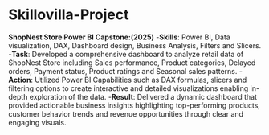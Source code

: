 # Skillovilla-Project
 **ShopNest Store Power BI Capstone:(2025)**
-**Skills**: Power BI, Data visualization, DAX, Dashboard design, Business Analysis, Filters and Slicers.
-**Task**: Developed a comprehensive dashboard to analyze retail data of ShopNest Store including Sales performance, Product categories, Delayed orders, Payment status, Product ratings and Seasonal sales patterns.
-**Action**: Utilized Power BI Capabilities such as DAX formulas, slicers and filtering options to create interactive and detailed visualizations enabling in-depth exploration of the data.
-**Result**: Delivered a dynamic dashboard that provided actionable business insights highlighting top-performing products, customer behavior trends and revenue opportunities through clear and engaging visuals.
